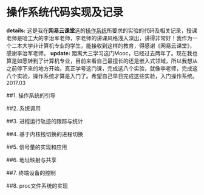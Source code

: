 # 操作系统代码实现及记录
**details:** 这是我在**网易云课堂**选的[操作系统](http://mooc.study.163.com/course/HIT-1000002004?tid=2001329005#/info)所要求的实验的代码及相关记录，授课老师是哈工大的李治军老师，李老师的讲课风格浅入深出，讲得非常好！我作为一个二本大学非计算机专业的学生，能接收到这样的教育，得感谢《网易云课堂》，感谢李治军老师。
**update:** 距离大三学习这门Mooc，已经过去两年了。现在我也算是如愿转到了计算机专业，目前来看自己最擅长的还是嵌入式领域，所以我想从之前停下来的地方开始，真正学号这门课，完成这八个实验，就像李老师，完成这八个实验，操作系统才算是入门了。希望自己早日完成这些实验，入门操作系统。   2017.03

##1. 操作系统的引导

##2. 系统调用

##3. 进程运行轨迹的跟踪与统计

##4. 基于内核栈切换的进程切换

##5. 信号量的实现和应用

##6. 地址映射与共享

##7. 终端设备的控制

##8. proc文件系统的实现

